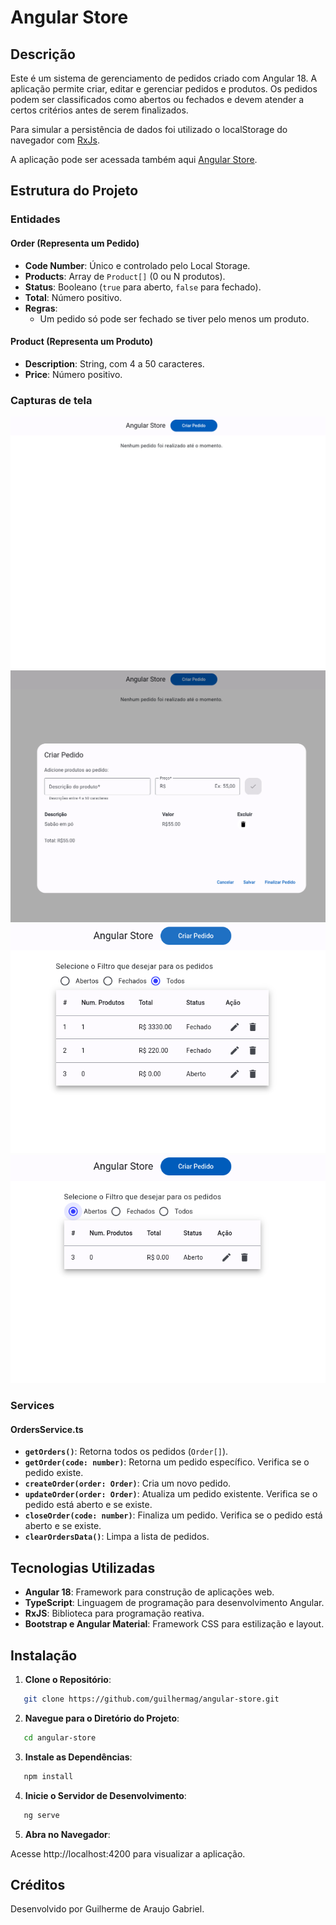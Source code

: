 # Angular Store

## Descrição

Este é um sistema de gerenciamento de pedidos criado com Angular 18. A aplicação permite criar, editar e gerenciar pedidos e produtos. Os pedidos podem ser classificados como abertos ou fechados e devem atender a certos critérios antes de serem finalizados.

Para simular a persistência de dados foi utilizado o localStorage do navegador com [RxJs](https://rxjs.dev/guide/overview).

A aplicação pode ser acessada também aqui [Angular Store](https://angular-store-guilhermeag.vercel.app/).

## Estrutura do Projeto

### Entidades

#### Order (Representa um Pedido)

- **Code Number**: Único e controlado pelo Local Storage.
- **Products**: Array de `Product[]` (0 ou N produtos).
- **Status**: Booleano (`true` para aberto, `false` para fechado).
- **Total**: Número positivo.
- **Regras**:
  - Um pedido só pode ser fechado se tiver pelo menos um produto.

#### Product (Representa um Produto)

- **Description**: String, com 4 a 50 caracteres.
- **Price**: Número positivo.

### Capturas de tela

![ss1](./assets/ss1.png)
![ss2](./assets/ss2.png)
![ss3](./assets/ss3.png)
![ss4](./assets/ss4.png)

### Services

#### OrdersService.ts

- **`getOrders()`**: Retorna todos os pedidos (`Order[]`).
- **`getOrder(code: number)`**: Retorna um pedido específico. Verifica se o pedido existe.
- **`createOrder(order: Order)`**: Cria um novo pedido.
- **`updateOrder(order: Order)`**: Atualiza um pedido existente. Verifica se o pedido está aberto e se existe.
- **`closeOrder(code: number)`**: Finaliza um pedido. Verifica se o pedido está aberto e se existe.
- **`clearOrdersData()`**: Limpa a lista de pedidos.

## Tecnologias Utilizadas

- **Angular 18**: Framework para construção de aplicações web.
- **TypeScript**: Linguagem de programação para desenvolvimento Angular.
- **RxJS**: Biblioteca para programação reativa.
- **Bootstrap e Angular Material**: Framework CSS para estilização e layout.

## Instalação

1. **Clone o Repositório**:

```bash
   git clone https://github.com/guilhermag/angular-store.git
```

2. **Navegue para o Diretório do Projeto**:

```bash
   cd angular-store
```

3. **Instale as Dependências**:

```bash
   npm install
```

4. **Inicie o Servidor de Desenvolvimento**:

```bash
   ng serve
```

5. **Abra no Navegador**:

Acesse http://localhost:4200 para visualizar a aplicação.

## Créditos

Desenvolvido por Guilherme de Araujo Gabriel.
